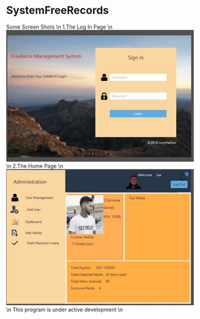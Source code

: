 # SystemFreeRecords
Some Screen Shots \n
1.The Log In Page \n
![alt text](https://github.com/ItsCosmas/SystemFreeRecords/blob/master/loginhome.JPG?raw=true) \n
2.The Home Page \n
![alt text](https://github.com/ItsCosmas/SystemFreeRecords/blob/master/homeafterlogin.JPG?raw=true) \n
This program is under active development \n
